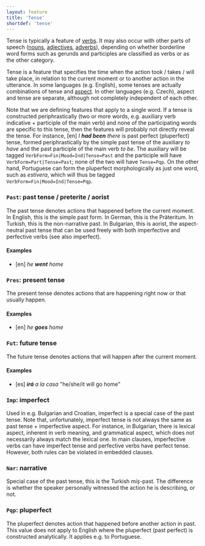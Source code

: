 ```yaml
---
layout: feature
title: 'Tense'
shortdef: 'tense'
---
```


Tense is typically a feature of [verbs](u-pos/VERB).
It may also occur with other parts of speech
([nouns](u-pos/NOUN), [adjectives](u-pos/ADJ), [adverbs](u-pos/ADV)),
depending on whether borderline word forms such as gerunds and participles
are classified as verbs or as the other category.

Tense is a feature that specifies the time when the action took /
takes / will take place, in relation to the current moment or to
another action in the utterance. In some languages (e.g. English),
some tenses are actually combinations of tense and
[aspect](Aspect). In other languages (e.g. Czech), aspect and tense
are separate, although not completely independent of each other.

Note that we are defining features that apply to a single word. If a
tense is constructed periphrastically (two or more words,
e.g. auxiliary verb indicative + participle of the main verb) and none
of the participating words are specific to this tense, then the
features will probably not directly reveal the tense. For instance,
[en] _I <b>had been</b> there_ is past perfect (pluperfect) tense,
formed periphrastically by the simple past tense of the auxiliary _to
have_ and the past participle of the main verb _to be_. The auxiliary
will be tagged `VerbForm=Fin|Mood=Ind|Tense=Past` and the participle
will have `VerbForm=Part|Tense=Past`; none of the two will have
`Tense=Pqp`. On the other hand, Portuguese can form the pluperfect
morphologically as just one word, such as _estivera_, which will thus be tagged
`VerbForm=Fin|Mood=Ind|Tense=Pqp`.

### `Past`: past tense / preterite / aorist

The past tense denotes actions that happened before the current
moment. In English, this is the simple past form. In German, this is
the Präteritum. In Turkish, this is the non-narrative past.  In
Bulgarian, this is aorist, the aspect-neutral past tense that can be
used freely with both imperfective and perfective verbs (see also
imperfect).

#### Examples

* [en] _he <b>went</b> home_

### `Pres`: present tense

The present tense denotes actions that are happening right now or that
usually happen.

#### Examples

* [en] _he <b>goes</b> home_

### `Fut`: future tense

The future tense denotes actions that will happen after the current
moment.

#### Examples

* [es] _<b>irá</b> a la casa_ "he/she/it will go home"

### `Imp`: imperfect

Used in e.g. Bulgarian and Croatian, imperfect is a special case of
the past tense. Note that, unfortunately, imperfect tense is not
always the same as past tense + imperfective aspect. For instance, in
Bulgarian, there is lexical aspect, inherent in verb meaning, and
grammatical aspect, which does not necessarily always match the
lexical one. In main clauses, imperfective verbs can have imperfect
tense and perfective verbs have perfect tense. However, both rules can
be violated in embedded clauses.

### `Nar`: narrative

Special case of the past tense, this is the Turkish _miş_-past. The
difference is whether the speaker personally witnessed the action he
is describing, or not.

### `Pqp`: pluperfect

The pluperfect denotes action that happened before another action in
past. This value does not apply to English where the pluperfect (past
perfect) is constructed analytically. It applies e.g. to Portuguese.
